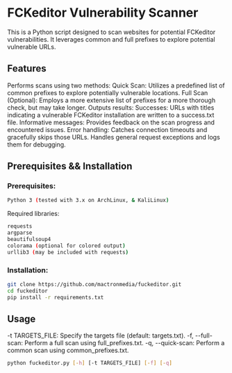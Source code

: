 # FCKeditor Vulnerability Scanner

This is a Python script designed to scan websites for potential FCKeditor vulnerabilities. It leverages common and full prefixes to explore potential vulnerable URLs.

## Features

Performs scans using two methods:
Quick Scan: Utilizes a predefined list of common prefixes to explore potentially vulnerable locations.
Full Scan (Optional): Employs a more extensive list of prefixes for a more thorough check, but may take longer.
Outputs results:
Successes: URLs with titles indicating a vulnerable FCKeditor installation are written to a success.txt file.
Informative messages: Provides feedback on the scan progress and encountered issues.
Error handling:
Catches connection timeouts and gracefully skips those URLs.
Handles general request exceptions and logs them for debugging.

## Prerequisites && Installation

### Prerequisites:
```bash
Python 3 (tested with 3.x on ArchLinux, & KaliLinux)
```

Required libraries:
```bash
requests
argparse
beautifulsoup4
colorama (optional for colored output)
urllib3 (may be included with requests)
```

### Installation:

```bash
git clone https://github.com/mactronmedia/fuckeditor.git
cd fuckeditor
pip install -r requirements.txt
```

## Usage

-t TARGETS_FILE: Specify the targets file (default: targets.txt).
-f, --full-scan: Perform a full scan using full_prefixes.txt.
-q, --quick-scan: Perform a common scan using common_prefixes.txt.

```bash
python fuckeditor.py [-h] [-t TARGETS_FILE] [-f] [-q]
```


